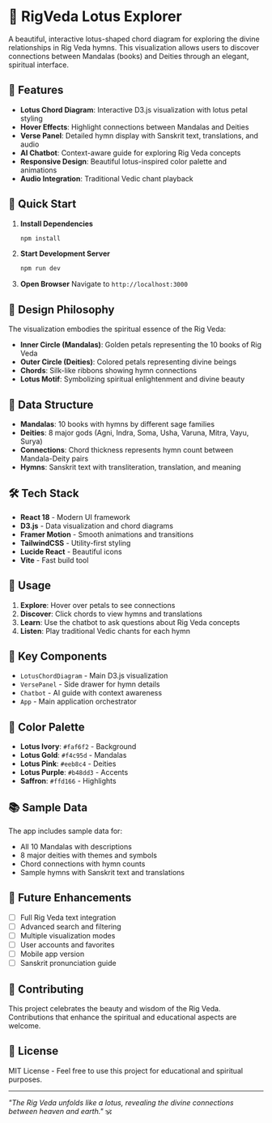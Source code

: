 # 🌸 RigVeda Lotus Explorer

A beautiful, interactive lotus-shaped chord diagram for exploring the divine relationships in Rig Veda hymns. This visualization allows users to discover connections between Mandalas (books) and Deities through an elegant, spiritual interface.

## 🪷 Features

- **Lotus Chord Diagram**: Interactive D3.js visualization with lotus petal styling
- **Hover Effects**: Highlight connections between Mandalas and Deities
- **Verse Panel**: Detailed hymn display with Sanskrit text, translations, and audio
- **AI Chatbot**: Context-aware guide for exploring Rig Veda concepts
- **Responsive Design**: Beautiful lotus-inspired color palette and animations
- **Audio Integration**: Traditional Vedic chant playback

## 🚀 Quick Start

1. **Install Dependencies**
   ```bash
   npm install
   ```

2. **Start Development Server**
   ```bash
   npm run dev
   ```

3. **Open Browser**
   Navigate to `http://localhost:3000`

## 🎨 Design Philosophy

The visualization embodies the spiritual essence of the Rig Veda:

- **Inner Circle (Mandalas)**: Golden petals representing the 10 books of Rig Veda
- **Outer Circle (Deities)**: Colored petals representing divine beings
- **Chords**: Silk-like ribbons showing hymn connections
- **Lotus Motif**: Symbolizing spiritual enlightenment and divine beauty

## 🧩 Data Structure

- **Mandalas**: 10 books with hymns by different sage families
- **Deities**: 8 major gods (Agni, Indra, Soma, Usha, Varuna, Mitra, Vayu, Surya)
- **Connections**: Chord thickness represents hymn count between Mandala-Deity pairs
- **Hymns**: Sanskrit text with transliteration, translation, and meaning

## 🛠️ Tech Stack

- **React 18** - Modern UI framework
- **D3.js** - Data visualization and chord diagrams
- **Framer Motion** - Smooth animations and transitions
- **TailwindCSS** - Utility-first styling
- **Lucide React** - Beautiful icons
- **Vite** - Fast build tool

## 📱 Usage

1. **Explore**: Hover over petals to see connections
2. **Discover**: Click chords to view hymns and translations
3. **Learn**: Use the chatbot to ask questions about Rig Veda concepts
4. **Listen**: Play traditional Vedic chants for each hymn

## 🎯 Key Components

- `LotusChordDiagram` - Main D3.js visualization
- `VersePanel` - Side drawer for hymn details
- `Chatbot` - AI guide with context awareness
- `App` - Main application orchestrator

## 🌈 Color Palette

- **Lotus Ivory**: `#faf6f2` - Background
- **Lotus Gold**: `#f4c95d` - Mandalas
- **Lotus Pink**: `#eeb8c4` - Deities
- **Lotus Purple**: `#b48dd3` - Accents
- **Saffron**: `#ffd166` - Highlights

## 📚 Sample Data

The app includes sample data for:
- All 10 Mandalas with descriptions
- 8 major deities with themes and symbols
- Chord connections with hymn counts
- Sample hymns with Sanskrit text and translations

## 🔮 Future Enhancements

- [ ] Full Rig Veda text integration
- [ ] Advanced search and filtering
- [ ] Multiple visualization modes
- [ ] User accounts and favorites
- [ ] Mobile app version
- [ ] Sanskrit pronunciation guide

## 🤝 Contributing

This project celebrates the beauty and wisdom of the Rig Veda. Contributions that enhance the spiritual and educational aspects are welcome.

## 📄 License

MIT License - Feel free to use this project for educational and spiritual purposes.

---

*"The Rig Veda unfolds like a lotus, revealing the divine connections between heaven and earth."* 🕉️

